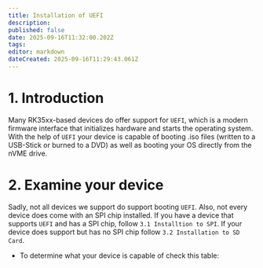 ```yaml
---
title: Installation of UEFI
description: 
published: false
date: 2025-09-16T11:32:00.202Z
tags: 
editor: markdown
dateCreated: 2025-09-16T11:29:43.061Z
---
```


# 1. Introduction
Many RK35xx-based devices do offer support for `UEFI`, which is a modern firmware interface that initializes hardware and starts the operating system. With the help of `UEFI` your device is capable of booting .iso files (written to a USB-Stick or burned to a DVD) as well as booting your OS directly from the nVME drive.

# 2. Examine your device
Sadly, not all devices we support do support booting `UEFI`. Also, not every device does come with an SPI chip installed. If you have a device that supports `UEFI` and has a SPI chip, follow `3.1 Installtion to SPI`. If your device does support but has no SPI chip follow `3.2 Installation to SD Card`.

- To determine what your device is capable of check this table:

